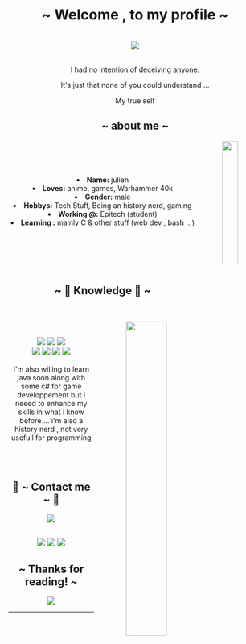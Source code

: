 <body>
  <center>
<h1 align="center">~ Welcome , to my profile ~</h1>
<br>
<div align="center">
  <a href="https://github.com/anuraghazra/github-readme-stats"> 
    <img  src="https://github-readme-stats.vercel.app/api?username=Fenriir42&theme=github_dark"/>
  </a>
  <br>
  <br>
  <p>I had no intention of deceiving anyone.</p>
  <p>It's just that none of you could understand ...</p>
  <p>My true self</p>
  
</div>

<div>
<h2 align="center">~ about me ~</h2>
  <div align="center">
<img src="https://gifdb.com/images/high/rt0yri6so9ip2wtm.webp"align="right"width="25%">
  </div>
  <br>
  <br>
  <br>
  <br>
<li>
 <b>Name:</b> julien</li>
<li>
<b>Loves:</b> anime, games, Warhammer 40k
</li>
<li>
<b>Gender:</b> male
</li>
<li>
<b>Hobbys:</b> Tech Stuff, Being an history nerd, gaming
</li>
<li>
<b>Working @:</b> Epitech (student)
</li>
<li>
<b>Learning :</b> mainly C & other stuff (web dev , bash ...)
</li>
<br><br><br>
</div>
<div>
<br>
<br>
<h2 align="center">            ~ 📇 Knowledge 📇 ~</h2>
 <br>
<p>
  <div align="center">
<img src="https://media.tenor.com/iZjSGTjKzyQAAAAC/shinei-nouzen-86.gif" align="right"width="40%">
  </div>
</div>
<div>
  <br>
<p align="center"><img src="https://img.shields.io/badge/c-%2300599C.svg?style=for-the-badge&logo=c&logoColor=white"/> <img src="https://img.shields.io/badge/c++-%2300599C.svg?style=for-the-badge&logo=c%2B%2B&logoColor=white"/> <img src="https://img.shields.io/badge/css3%20-%231572B6.svg?&style=for-the-badge&logo=css3&logoColor=white"/><br>
 <img src="https://img.shields.io/badge/html5-%23E34F26.svg?style=for-the-badge&logo=html5&logoColor=white"/> <img src="https://img.shields.io/badge/javascript%20-%23323330.svg?&style=for-the-badge&logo=javascript&logoColor=%23F7DF1E"/> <img src="https://img.shields.io/badge/php-%23777BB4.svg?style=for-the-badge&logo=php&logoColor=white"/> <img src="https://img.shields.io/badge/python-3670A0?style=for-the-badge&logo=python&logoColor=ffdd54"/><br><br>
I'm also willing to learn java soon along with some c# for game developpement but i neeed to enhance my skills in what i know before ... i'm also a history nerd , not very usefull for programming 
</p>
<br>
<br>
<h2 align="center">           📝 ~ Contact me ~ 📝</h2>

  <div align="center">
    <!-- <a href="https://discord.com/users/881823423033122857" > -->
    <img src="https://lanyard.kyrie25.me/api/881823423033122857"  />
  </div>
<br>
<p align="center"><a href="https://twitter.com/rayd3r2070" target="_blank"><img src="https://img.shields.io/badge/rayd3r2070%20-%231DA1F2.svg?&style=for-the-badge&logo=Twitter&logoColor=white"/></a> <a target="_blank"><img src="https://img.shields.io/badge/ju__%20-%237289DA.svg?&style=for-the-badge&logo=discord&logoColor=white"/></a> <a href="https://www.reddit.com/user/Fenrir426" target="_blank"><img src="https://img.shields.io/badge/Fenrir-%23FF4500.svg?style=for-the-badge&logo=Reddit&logoColor=white"/></a></p>
</div>

<div>
<h2 align="center">~ Thanks for reading! ~</h2>
<div align="center">
<img src="https://media1.giphy.com/media/v1.Y2lkPTc5MGI3NjExOTUyNTBkYjEyNzFjNGI4ZGIwODViN2VhZWVhMWI1OTc4ODZmZWE4NyZjdD1n/8uaOiZk0xg2Na/giphy.gif">
</div>
<hr>
</div>
</div>
    </center>
</body>
